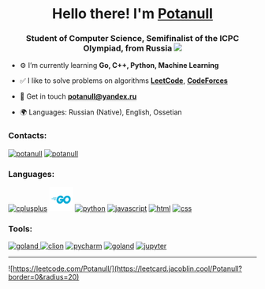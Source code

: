 <h1  align="center"> Hello there! I'm <a  href="https://leetcode.com/Potanull/">Potanull</a> </h1>


<h3  align="center"> Student of Computer Science, Semifinalist of the ICPC Olympiad, from Russia <img src="https://img.icons8.com/external-justicon-flat-justicon/24/undefined/external-russia-countrys-flags-justicon-flat-justicon.png"  height="18"/></h3>

- ⚙️ I’m currently learning **Go, C++, Python, Machine Learning**

- ✅ I like to solve problems on algorithms [**LeetCode**](https://leetcode.com/Potanull/), [**CodeForces**](https://codeforces.com/profile/Onigatari)

- 📄 Get in touch **[potanull@yandex.ru](mailto:potanull@yandex.ru)**

- 🌍 Languages: Russian (Native), English, Ossetian

### Contacts:

<p  align="left">

<a  href="https://vk.com/potanull"  target="blank"><img  align="center"  src="https://img.icons8.com/fluency/48/undefined/vk-circled.png"  alt="potanull"  height="48"  width="48"/></a>
<a  href="https://t.me/Onigatari"  target="blank"><img  align="center"  src="https://img.icons8.com/fluency/48/undefined/telegram-app.png"  alt="potanull"  height="48"  width="48" /></a> 

</p>

### Languages:

<p align="left">

<a href="https://en.cppreference.com/w/cpp"> <img src="https://img.icons8.com/color/48/undefined/c-plus-plus-logo.png" alt="cplusplus" width="48" height="48"/></a>
<a href="https://go.dev/doc/"> <img src="https://github.com/Onigatari/Onigatari/blob/master/icons/Go-Logo_Blue.svg" alt="golang" width="48" height="48"/></a>
<a href="https://www.python.org/doc/"> <img src="https://img.icons8.com/color/48/undefined/python--v1.png" alt="python" width="48" height="48"/></a>
<a href="https://en.wikipedia.org/wiki/JavaScript"> <img src="https://img.icons8.com/fluency/48/000000/javascript.png" alt="javascript" width="48" height="48"/></a>
<a href="https://developer.mozilla.org/en-US/docs/Web/HTML"> <img src="https://img.icons8.com/color/48/undefined/html-5--v1.png" alt="html" width="48" height="48"/></a>
<a href="https://developer.mozilla.org/en-US/docs/Web/CSS"> <img src="https://img.icons8.com/color/48/undefined/css3.png" alt="css" width="48" height="48"/></a>

</p>

### Tools:

<p align="left">

<a href="https://www.jetbrains.com/go/"> <img src="https://github.com/Potanull/Potanull/blob/master/icons/IntelliJ_GoLand.png" alt="goland" width="48" height="48"/>
<a href="https://www.jetbrains.com/clion/"> <img src="https://github.com/Potanull/Potanull/blob/master/icons/IntelliJ_CLion.png" alt="clion" width="48" height="48"/></a>
<a href="https://www.jetbrains.com/pycharm/"> <img src="https://github.com/Potanull/Potanull/blob/master/icons/IntelliJ_PyCharm.png" alt="pycharm" width="48" height="48"/></a>
<a href="https://code.visualstudio.com/"> <img src="https://github.com/Potanull/Potanull/blob/master/icons/Microsoft_Visual_Studio_Code.png" alt="goland" width="48" height="48"/></a>
<a href="https://jupyter.org/"> <img src="https://github.com/Potanull/Potanull/blob/master/icons/Jupyter.png" alt="jupyter" width="48" height="48"/></a>

</p>

---
  
![https://leetcode.com/Potanull/](https://leetcard.jacoblin.cool/Potanull?border=0&radius=20)
